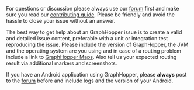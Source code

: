 For questions or discussion please always use our [forum](https://discuss.graphhopper.com) first and make sure you read our [contributing guide](https://github.com/graphhopper/graphhopper/blob/master/.github/CONTRIBUTING.md). Please be friendly and avoid the hassle to close your issue without an answer.

The best way to get help about an GraphHopper issue is to create a valid and detailed issue content, preferable with a unit or integration test reproducing the issue. Please include the version of GraphHopper, the JVM and the operating system are you using and in case of a routing problem include a link to [GraphHopper Maps](https://graphhopper.com/maps/). Also tell us your expected routing result via additional markers and screenshots.

If you have an Android application using GraphHopper, please **always** post to the [forum](https://discuss.graphhopper.com/c/graphhopper/graphhopper-ios-and-android) before and include logs and the version of your Android.
